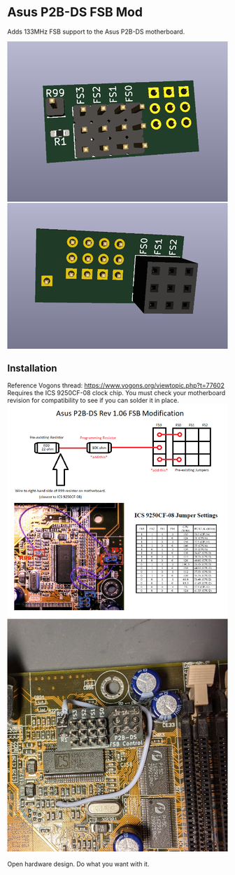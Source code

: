 # Asus P2B-DS FSB Mod
Adds 133MHz FSB support to the Asus P2B-DS motherboard.

![pic1](front.png)
![pic2](back.png)

## Installation
Reference Vogons thread: https://www.vogons.org/viewtopic.php?t=77602
\
Requires the ICS 9250CF-08 clock chip. You must check your motherboard revision for compatibility to see if you can solder it in place.
\
![pic3](diagram.png)
![pic4](installed.png)
\
\
Open hardware design. Do what you want with it.
